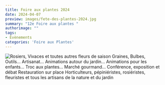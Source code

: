 ```yaml
---
title: Foire aux plantes 2024
date: 2024-04-07
preview: images/fete-des-plantes-2024.jpg
summary: "12e Foire aux plantes "
authorimage: ""
tags: 
- Évènements
categories: 'Foire aux Plantes'
---
```

![Rosiers, Vivaces et toutes autres fleurs de saison Graines, Bulbes, Outils… Artisanat… Animations autour du jardin… Animations pour les enfants... Troc aux plantes... Marché gourmand… Conférence, exposition et débat Restauration sur place Horticulteurs, pépiniéristes, rosiéristes, fleuristes et tous les artisans de la nature et du jardin](images/fete-des-plantes-20242.jpg)
